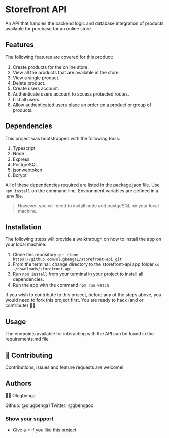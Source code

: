 # Storefront API

An API that handles the backend logic and database integration of products available for purchase for an online store.

## Features

The following features are covered for this product:

1. Create products for the online store.
2. View all the products that are available in the store.
3. View a single product.
4. Delete product.
5. Create users account.
6. Authenticate users account to access protected routes.
7. List all users.
8. Allow authenticated users place an order on a product or group of products.

## Dependencies

This project was bootstrapped with the following tools:

1. Typescript
2. Node
3. Express
4. PostgreSQL
5. jsonwebtoken
6. Bcrypt

All of these dependencies required are listed in the package.json file. Use `npm install` on the command line. Environment variables are defined in a .env file.

> However, you will need to install node and postgeSQL on your local machine.

## Installation

The following steps will provide a walkthrough on how to install the app on your local machine:

1. Clone this repository `git clone https://github.com/olugbenga1/storefront-api.git`
2. From the terminal, change directory to the storefront-api app folder `cd ~/downloads/storefront-api`
3. Run `npm install` from your terminal in your project to install all dependencies.
4. Run the app with the command `npm run watch`

If you wish to contribute to this project, before any of the steps above, you would need to fork this project first. You are ready to hack (and or contribute) ✌🏾

## Usage

The endpoints available for interacting with the API can be found in the requirements.md file

## 🤝 Contributing

Contributions, issues and feature requests are welcome!

## Authors

🥷🏾 Olugbenga

Github: @olugbenga1
Twitter: @gbengaoo

### Show your support

- Give a ⭐️ if you like this project
